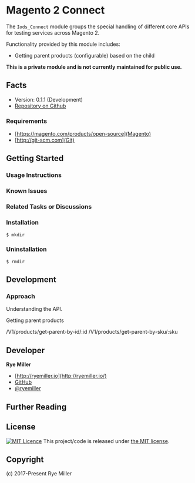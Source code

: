 Magento 2 Connect
=================

The `Iods_Connect` module groups the special handling of different core APIs for testing services across Magento 2.

Functionality provided by this module includes:
 * Getting parent products (configurable) based on the child

**This is a private module and is not currently maintained for public use.**


Facts
-----

 * Version: 0.1.1 (Development)
 * [Repository on Github](https://github.com/iods/magento2-connect)


### Requirements

 * [https://magento.com/products/open-source](Magento)
 * [http://git-scm.com](Git)


Getting Started
---------------

### Usage Instructions

### Known Issues

### Related Tasks or Discussions

### Installation

```shell
$ mkdir
```

### Uninstallation

```shell
$ rmdir
```


Development
-----------

### Approach

Understanding the API.

Getting parent products

/V1/products/get-parent-by-id/:id
/V1/products/get-parent-by-sku/:sku





Developer
---------

**Rye Miller**

 * [http://ryemiller.io](http://ryemiller.io/)
 * [GitHub](http://github.com/iods/)
 * [@ryemiller](https://twitter.com/ryemiller)

 
Further Reading
---------------


License
-------

[![MIT Licence](https://badges.frapsoft.com/os/mit/mit.svg?v=103)](https://opensource.org/licenses/mit-license.php) This project/code is released under [the MIT license](https://github.com/iods/magento2-connect/LICENSE).


Copyright
---------

(c) 2017-Present Rye Miller